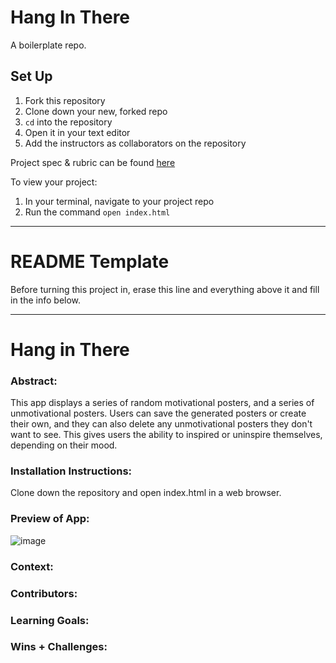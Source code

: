 # Hang In There

A boilerplate repo.

## Set Up

1. Fork this repository
2. Clone down your new, forked repo
3. `cd` into the repository
4. Open it in your text editor
5. Add the instructors as collaborators on the repository

Project spec & rubric can be found [here](https://curriculum.turing.edu/module2/projects/hang-in-there/index)

To view your project:

1. In your terminal, navigate to your project repo
2. Run the command `open index.html`

---

# README Template

Before turning this project in, erase this line and everything above it and fill in the info below.

---

# Hang in There

### Abstract:

[//]: <> (Briefly describe what you built and its features. What problem is the app solving? How does this application solve that problem?)

This app displays a series of random motivational posters, and a series of unmotivational posters. Users can save the generated posters or create their own, and they can also delete any unmotivational posters they don't want to see. This gives users the ability to inspired or uninspire themselves, depending on their mood.

### Installation Instructions:

[//]: <> (What steps does a person have to take to get your app cloned down and running?)

Clone down the repository and open index.html in a web browser.

### Preview of App:

[//]: <> (Provide ONE gif or screenshot of your application - choose the "coolest" piece of functionality to show off. gifs preferred!)

![image](https://github.com/user-attachments/assets/c05951c5-8d13-4810-afcd-9fbaffd3208e)

### Context:

[//]: <> (Give some context for the project here. How long did you have to work on it? How far into the Turing program are you?)

### Contributors:

[//]: <> (Who worked on this application? Link to your GitHub. Consider also providing LinkedIn link)

### Learning Goals:

[//]: <> (What were the learning goals of this project? What tech did you work with?)

### Wins + Challenges:

[//]: <> (What are 2-3 wins you have from this project? What were some challenges you faced - and how did you get over them?)
